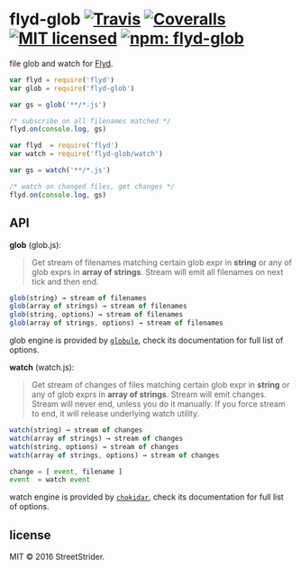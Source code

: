 # flyd-glob [![Travis](https://img.shields.io/travis/StreetStrider/flyd-glob.svg?style=flat-square)](https://travis-ci.org/StreetStrider/flyd-glob) [![Coveralls](https://img.shields.io/coveralls/StreetStrider/flyd-glob.svg?style=flat-square)](https://coveralls.io/github/StreetStrider/flyd-glob) [![MIT licensed](http://img.shields.io/badge/license-MIT-brightgreen.svg?style=flat-square)](license.txt) [![npm: flyd-glob](http://img.shields.io/badge/npm-flyd--glob-CB3837.svg?style=flat-square)](https://www.npmjs.org/package/flyd-glob)

file glob and watch for [Flyd](https://www.npmjs.com/package/flyd).

```js
var flyd = require('flyd')
var glob = require('flyd-glob')

var gs = glob('**/*.js')

/* subscribe on all filenames matched */
flyd.on(console.log, gs)
```

```js
var flyd  = require('flyd')
var watch = require('flyd-glob/watch')

var gs = watch('**/*.js')

/* watch on changed files, get changes */
flyd.on(console.log, gs)
```

## API

**glob** (glob.js):

> Get stream of filenames matching certain glob expr in **string** or any
of glob exprs in **array of strings**. Stream will emit all filenames on next tick and then end.

```js
glob(string) → stream of filenames
glob(array of strings) → stream of filenames
glob(string, options) → stream of filenames
glob(array of strings, options) → stream of filenames
```

glob engine is provided by [`globule`](https://www.npmjs.com/package/globule),
check its documentation for full list of options.

**watch** (watch.js):

> Get stream of changes of files matching certain glob expr in **string** or any
of glob exprs in **array of strings**. Stream will emit changes.
Stream will never end, unless you do it manually. If you force stream to end,
it will release underlying watch utility.

```js
watch(string) → stream of changes
watch(array of strings) → stream of changes
watch(string, options) → stream of changes
watch(array of strings, options) → stream of changes

change = [ event, filename ]
event  = watch event
```

watch engine is provided by [`chokidar`](https://www.npmjs.com/package/chokidar),
check its documentation for full list of options.

## license
MIT © 2016 StreetStrider.
